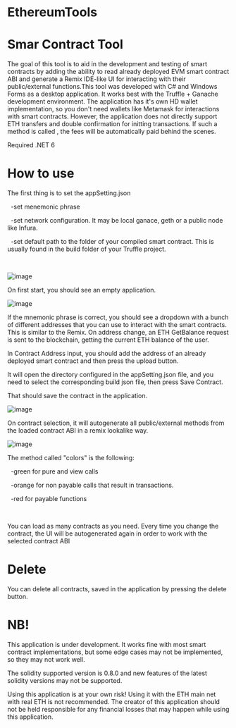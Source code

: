 # EthereumTools

# Smar Contract Tool

The goal of this tool is to aid in the development and testing of smart contracts by adding the ability to read already deployed EVM smart contract ABI and generate a Remix IDE-like UI for interacting with their public/external functions.This tool was developed with C# and Windows Forms as a desktop application. It works best with the Truffle + Ganache development environment. The application has it's own HD wallet implementation, so you don't need wallets like Metamask for interactions with smart contracts. However, the application does not directly support ETH transfers and double confirmation for initting transactions. If such a method is called , the fees will be automatically paid behind the scenes. 

Required .NET 6

# How to use

The first thing is to set the appSetting.json 

  -set menemonic phrase

  -set network configuration. It may be local ganace, geth or a public node like Infura.

  -set default path to the folder of your compiled smart contract. This is usually found in the build folder of your Truffle project.

  

![image](https://user-images.githubusercontent.com/17022129/160575365-dfabea91-1798-4ba8-aa06-974fd4ec2c2c.png)


On first start, you should see an empty application.

![image](https://user-images.githubusercontent.com/17022129/160570783-2bb2b8f6-fa47-4858-be74-44b76e61b089.png)

If the mnemonic phrase is correct, you should see a dropdown with a bunch of different addresses that you can use to interact with the smart contracts. This is similar to the Remix. On address change, an ETH GetBalance request is sent to the blockchain, getting the current ETH balance of the user.

In Contract Address input, you should add the address of an already deployed smart contract and then press the upload button.

It will open the directory configured in the appSetting.json file, and you need to select the corresponding build json file, then press Save Contract.

That should save the contract in the application.

![image](https://user-images.githubusercontent.com/17022129/160571961-6fc19196-18b7-42d0-a48e-ea340c9e42db.png)

On contract selection, it will autogenerate all public/external methods from the loaded contract ABI in a remix lookalike way.

![image](https://user-images.githubusercontent.com/17022129/160572296-b5848dfc-711f-4d9d-887e-8e0e709d42c1.png)

The method called "colors" is the following:

  -green for pure and view calls

  -orange for non payable calls that result in transactions.

  -red for payable functions

  

You can load as many contracts as you need. Every time you change the contract, the UI will be autogenerated again in order to work with the selected contract ABI

# Delete

You can delete all contracts, saved in the application by pressing the delete button.

# NB!

This application is under development. It works fine with most smart contract implementations, but some edge cases may not be implemented, so they may not work well.

The solidity supported version is 0.8.0 and new features of the latest solidity versions may not be supported.

Using this application is at your own risk! Using it with the ETH main net with real ETH is not recommended. The creator of this application should not be held responsible for any financial losses that may happen while using this application.
